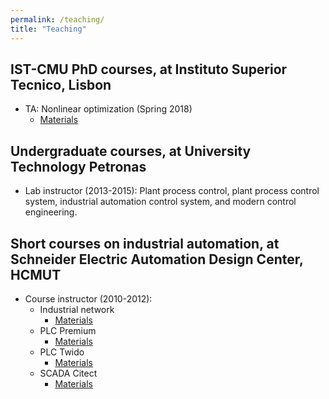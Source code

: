 ```yaml
---
permalink: /teaching/
title: "Teaching"
---
```


## IST-CMU PhD courses, at Instituto Superior Tecnico, Lisbon
- TA: Nonlinear optimization (Spring 2018)
    - [Materials](http://users.isr.ist.utl.pt/~jxavier/NonlinearOptimization18799-2018.html)

## Undergraduate courses, at University Technology Petronas
- Lab instructor (2013-2015): Plant process control, plant process control system, industrial automation control system, and modern
control engineering.

## Short courses on industrial automation, at Schneider Electric Automation Design Center, HCMUT
- Course instructor (2010-2012):
    - Industrial network 
        - [Materials]()
    - PLC Premium
        - [Materials]()
    - PLC Twido 
        - [Materials]()
    - SCADA Citect 
        - [Materials]()

